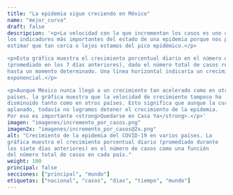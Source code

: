 ```yaml
---
title: "La epidemia sigue creciendo en México"
name: "mejor_curva"
draft: false
descripcion: '<p>La velocidad con la que incrementan los casos es uno de
los indicadores más importantes del estado de una epidemia porque nos permite
estimar que tan cerca o lejos estamos del pico epidémico.</p>

<p>Esta gráfica muestra el crecimiento porcentual diario en el número de casos
(promediado en los 7 días anteriores), dado el número total de casos reportados
hasta un momento determinado. Una línea horizontal indicaría un crecimiento
exponencial.</p>

<p>Aunque México nunca llegó a un crecimiento tan acelerado como en otros
países, la gráfica muestra que la velocidad de crecimiento tampoco ha
disminuido tanto como en otros países. Esto significa que aunque la curva se ha
aplanado, todavía no logramos detener el crecimiento de la epidemia.
Por eso es importante <strong>Quedarse en Casa Ya</strong>.</p>'
imagen: "imagenes/incremento_por_casos.png"
imagen2x: "imagenes/incremento_por_casos@2x.png"
alt: "Crecimiento de la epidemia del COVID-19 en varios países. La
gráfica muestra el crecimiento porcentual diario (promediado durante
los siete días anteriores) en el número de casos como una función
del número total de casos en cada país."
weight: 100
principal: false
secciones: ["principal", "mundo"]
etiquetas: ["nacional", "casos", "dias", "tiempo", "mundo"]
---
```

